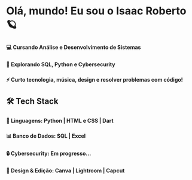 <h1 align="left">Olá, mundo! Eu sou o Isaac Roberto 🪐</h1>

###

<h4 align="left">💻 Cursando Análise e Desenvolvimento de Sistemas</h4>

###

<h4 align="left">🔎 Explorando SQL, Python e Cybersecurity</h4>

###

<h4 align="left">⚡ Curto tecnologia, música, design e resolver problemas com código!</h4>

###

<h2 align="left">🛠️ Tech Stack</h2>

###

<h4 align="left">🐍 Linguagens: Python | HTML e CSS | Dart</h4>

###

<h4 align="left">📊 Banco de Dados: SQL | Excel</h4>

###

<h4 align="left">🔒 Cybersecurity: Em progresso...</h4>

###

<h4 align="left">🎨 Design & Edição: Canva | Lightroom | Capcut</h4>

###
